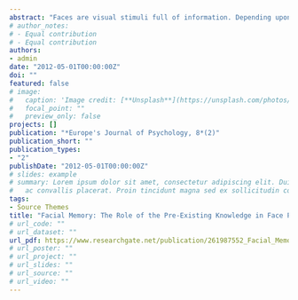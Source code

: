 ```yaml
---
abstract: "Faces are visual stimuli full of information. Depending upon the familiarity with a face, the information we can extract will differ, so the more familiarity with a face, the more information that can be extracted from it. The present article reviews the role that pre-existing knowledge of a face has in its processing. Here, we focus on behavioral, electrophysiological and neuroimaging evidence. The influence of familiarity in early stages (attention, perception and working memory) and in later stages (pre-semantic and semantic knowledge) of the processing are discussed. The differences in brain anatomy for familiar and unfamiliar faces are also considered. As it will be shown, experimental data seems to support that familiarity can affect even the earliest stages of the recognition."
# author_notes:
# - Equal contribution
# - Equal contribution
authors:
- admin
date: "2012-05-01T00:00:00Z"
doi: ""
featured: false
# image:
#   caption: 'Image credit: [**Unsplash**](https://unsplash.com/photos/jdD8gXaTZsc)'
#   focal_point: ""
#   preview_only: false
projects: []
publication: "*Europe's Journal of Psychology, 8*(2)"
publication_short: ""
publication_types:
- "2"
publishDate: "2012-05-01T00:00:00Z"
# slides: example
# summary: Lorem ipsum dolor sit amet, consectetur adipiscing elit. Duis posuere tellus
#   ac convallis placerat. Proin tincidunt magna sed ex sollicitudin condimentum.
tags:
- Source Themes
title: "Facial Memory: The Role of the Pre-Existing Knowledge in Face Processing and Recognition"
# url_code: ""
# url_dataset: ""
url_pdf: https://www.researchgate.net/publication/261987552_Facial_Memory_The_Role_of_the_Pre-Existing_Knowledge_in_Face_Processing_and_Recognition
# url_poster: ""
# url_project: ""
# url_slides: ""
# url_source: ""
# url_video: ""
---
```


